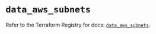 # `data_aws_subnets`

Refer to the Terraform Registry for docs: [`data_aws_subnets`](https://registry.terraform.io/providers/hashicorp/aws/6.9.0/docs/data-sources/subnets).
